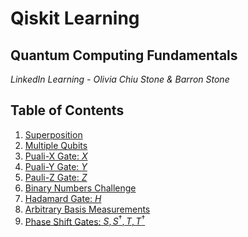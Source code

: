 # Qiskit Learning
## Quantum Computing Fundamentals
*LinkedIn Learning - Olivia Chiu Stone & Barron Stone* 


## Table of Contents
1. [Superposition](https://github.com/arodr95/qiskit-learning/blob/main/1_superposition.ipynb)
2. [Multiple Qubits](https://github.com/arodr95/qiskit-learning/blob/main/2_multiple_qubits.ipynb)
3. [Puali-X Gate: $X$](https://github.com/arodr95/qiskit-learning/blob/main/3_pauli_x_gate.ipynb)
4. [Puali-Y Gate: $Y$](https://github.com/arodr95/qiskit-learning/blob/main/4_pauli_y_gate.ipynb)
5. [Pauli-Z Gate: $Z$](https://github.com/arodr95/qiskit-learning/blob/main/5_pauli_z_gate.ipynb)
6. [Binary Numbers Challenge](https://github.com/arodr95/qiskit-learning/blob/main/6_binary_numbers_challenge.ipynb)
7. [Hadamard Gate: $H$](https://github.com/arodr95/qiskit-learning/blob/main/7_hadamard_gate.ipynb)
8. [Arbitrary Basis Measurements](https://github.com/arodr95/qiskit-learning/blob/main/8_arbitrary_basis_measurements.ipynb)
9. [Phase Shift Gates: $S, S^\dagger, T, T^\dagger$]()